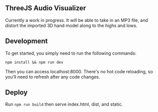 ## ThreeJS Audio Visualizer

Currently a work in progress. It will be able to take in an MP3 file, and distort the imported 3D hand model along to the highs and lows.

## Development

To get started, you simply need to run the following commands:

`npm install && npm run dev`

Then you can access localhost:8000. There's no hot code reloading, so you'll need to refresh after any code changes.

## Deploy

Run `npm run build` then serve index.html, dist, and static.
